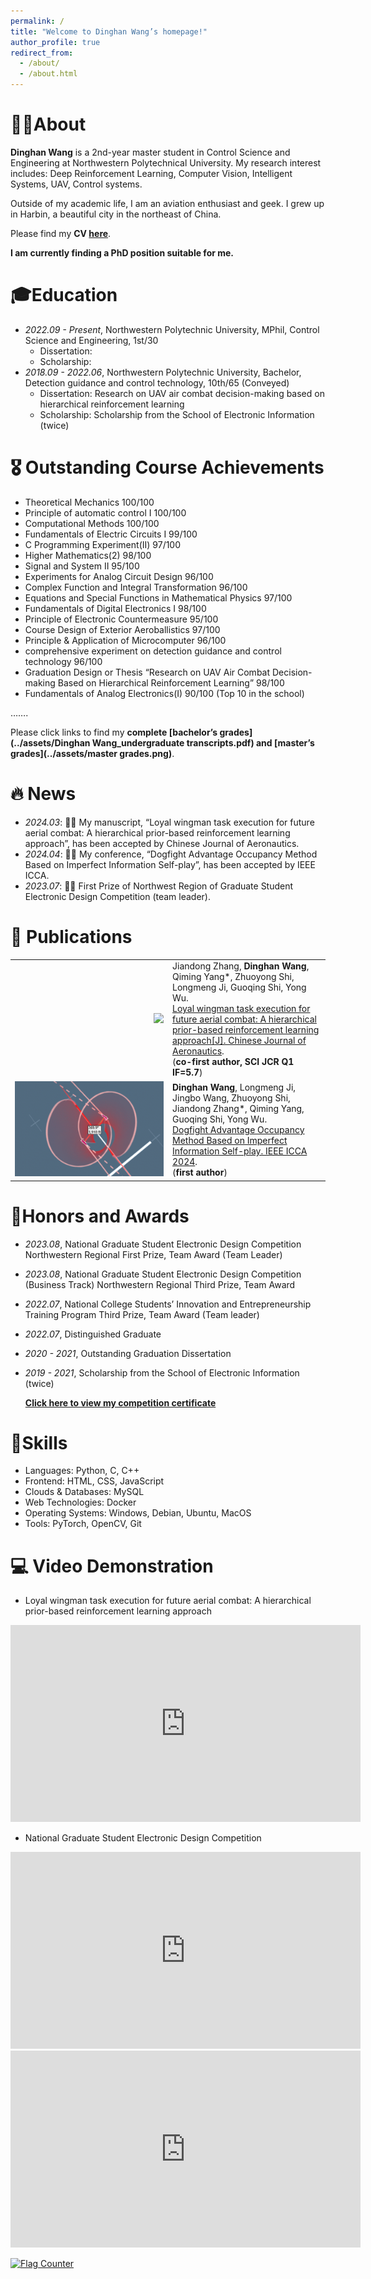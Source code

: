 ```yaml
---
permalink: /
title: "Welcome to Dinghan Wang’s homepage!"
author_profile: true
redirect_from: 
  - /about/
  - /about.html
---
```


# 👨‍🎓About	

**Dinghan Wang** is a 2nd-year master student in Control Science and Engineering at Northwestern Polytechnical University. My research interest includes: Deep Reinforcement Learning, Computer Vision, Intelligent Systems, UAV, Control systems. 

Outside of my academic life, I am an aviation enthusiast and geek. I grew up in Harbin, a beautiful city in the northeast of China. 

Please find my **CV [here](../assets/Curriculum_Vitae.pdf)**.

**I am currently finding a PhD position suitable for me.**

# 🎓Education

- *2022.09 - Present*, Northwestern Polytechnic University, MPhil, Control Science and Engineering, 1st/30
  - Dissertation: 
  - Scholarship: []()
- *2018.09 - 2022.06*, Northwestern Polytechnic University, Bachelor, Detection guidance and control technology, 10th/65 (Conveyed)
  - Dissertation: Research on UAV air combat decision-making based on hierarchical reinforcement learning
  - Scholarship: Scholarship from the School of Electronic Information (twice)

# 🎖 Outstanding Course Achievements

- Theoretical Mechanics 100/100
- Principle of automatic control I 100/100
- Computational Methods 100/100
- Fundamentals of Electric Circuits I 99/100
- C Programming Experiment(II) 97/100
- Higher Mathematics(2) 98/100
- Signal and System II 95/100
- Experiments for Analog Circuit Design 96/100
- Complex Function and Integral Transformation 96/100
- Equations and Special Functions in Mathematical Physics 97/100
- Fundamentals of Digital Electronics I 98/100
- Principle of Electronic Countermeasure 95/100
- Course Design of Exterior Aeroballistics 97/100
- Principle & Application of Microcomputer 96/100
- comprehensive experiment on detection guidance and control technology 96/100
- Graduation Design or Thesis “Research on UAV Air Combat Decision-making Based on Hierarchical Reinforcement Learning” 98/100
- Fundamentals of Analog Electronics(I) 90/100 (Top 10 in the school)

…….

Please click links to find my **complete [bachelor’s grades](../assets/Dinghan Wang_undergraduate transcripts.pdf) and [master’s grades](../assets/master grades.png)**.

# 🔥 News

- *2024.03*:  🎉🎉 My manuscript, “Loyal wingman task execution for future aerial combat: A hierarchical prior-based reinforcement learning approach”, has been accepted by Chinese Journal of Aeronautics.
- *2024.04*:  🎉🎉 My conference, “Dogfight Advantage Occupancy Method Based on Imperfect Information Self-play”, has been accepted by IEEE ICCA.
- *2023.07*:  🎉🎉 First Prize of Northwest Region of Graduate Student Electronic Design Competition (team leader).

# 📝 Publications

<table border="0">
    <tr>
        <td align="right" width="50%"><img src="../assets/6dof.png" width="100%"></td>
        <td width="50%">Jiandong Zhang, <b>Dinghan Wang</b>, Qiming Yang*, Zhuoyong Shi, Longmeng Ji, Guoqing Shi, Yong Wu. 
      			<br>
<a href="https://doi.org/10.1016/j.cja.2024.03.009">Loyal wingman task execution for future aerial combat: A hierarchical prior-based reinforcement learning approach[J]. Chinese Journal of Aeronautics</a>.
            <br>
            (<b>co-first author, SCI JCR Q1 IF=5.7</b>)</td>
    </tr>
    <tr>
    	<td align="right" width="50%"><img src="../assets/ICCA.png" width="100%"></td>
        <td width="50%"><b>Dinghan Wang</b>, Longmeng Ji, Jingbo Wang, Zhuoyong Shi, Jiandong Zhang*, Qiming Yang, Guoqing Shi, Yong Wu. 
      			<br>
<a href="">Dogfight Advantage Occupancy Method Based on Imperfect Information Self-play. IEEE ICCA 2024</a>.
            <br>
            (<b>first author</b>)</td>
    </tr>
</table>

# 🏅Honors and Awards

- *2023.08*, National Graduate Student Electronic Design Competition Northwestern Regional First Prize, Team Award (Team Leader) 

- *2023.08*, National Graduate Student Electronic Design Competition (Business Track) Northwestern Regional Third Prize, Team Award

- *2022.07*, National College Students’ Innovation and Entrepreneurship Training Program Third Prize, Team Award (Team leader) 

- *2022.07*, Distinguished Graduate

- *2020 - 2021*, Outstanding Graduation Dissertation

- *2019 - 2021*, Scholarship from the School of Electronic Information (twice)

  **[Click here to view my competition certificate]()**

# 🔧Skills

- Languages: Python, C, C++
- Frontend: HTML, CSS, JavaScript
- Clouds & Databases: MySQL
- Web Technologies: Docker
- Operating Systems: Windows, Debian, Ubuntu, MacOS
- Tools: PyTorch, OpenCV, Git

# 💻 Video Demonstration

- Loyal wingman task execution for future aerial combat: A hierarchical prior-based reinforcement learning approach

<iframe width="560" height="315" src="https://www.youtube.com/embed/P9mMfpSGPnA?si=XjDbYYagHGp6aajH" title="YouTube video player" frameborder="0" allow="accelerometer; autoplay; clipboard-write; encrypted-media; gyroscope; picture-in-picture; web-share" referrerpolicy="strict-origin-when-cross-origin" allowfullscreen></iframe>

- National Graduate Student Electronic Design Competition

<iframe width="560" height="315" src="https://www.youtube.com/embed/lpzVwQIzMhM?si=gCzRhl840EarZswe" title="YouTube video player" frameborder="0" allow="accelerometer; autoplay; clipboard-write; encrypted-media; gyroscope; picture-in-picture; web-share" referrerpolicy="strict-origin-when-cross-origin" allowfullscreen></iframe>	

<iframe width="560" height="315" src="https://www.youtube.com/embed/U5HBWdTwz8k?si=6f4JkaIO0tUcbv7D" title="YouTube video player" frameborder="0" allow="accelerometer; autoplay; clipboard-write; encrypted-media; gyroscope; picture-in-picture; web-share" referrerpolicy="strict-origin-when-cross-origin" allowfullscreen></iframe>



<a href="https://info.flagcounter.com/wihv"><img src="https://s11.flagcounter.com/count2/wihv/bg_FFFFFF/txt_000000/border_CCCCCC/columns_2/maxflags_10/viewers_0/labels_0/pageviews_0/flags_0/percent_0/" alt="Flag Counter" border="0"></a>

